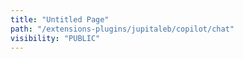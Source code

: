 ```yaml
---
title: "Untitled Page"
path: "/extensions-plugins/jupitaleb/copilot/chat"
visibility: "PUBLIC"
---
```


